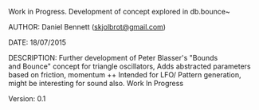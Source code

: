 Work in Progress. Development of concept explored in db.bounce~

AUTHOR:         Daniel Bennett (skjolbrot@gmail.com)

DATE:           18/07/2015

DESCRIPTION:    Further development of Peter Blasser's "Bounds    
				and Bounce" concept for triangle oscillators,
				Adds abstracted parameters based on friction, momentum ++
				Intended for LFO/ Pattern generation, might be interesting
				for sound also.
				Work In Progress
				
Version:        0.1

